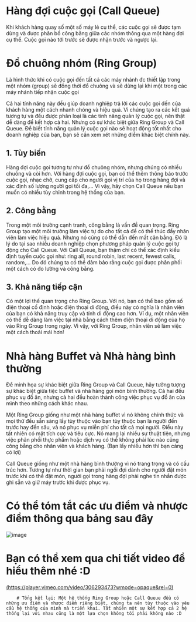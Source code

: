 # Hàng đợi cuộc gọi (Call Queue)

Khi khách hàng quay số một số máy lẻ cụ thể, các cuộc gọi sẽ được tạm dừng và được phân bổ công bằng giữa các nhóm thông qua một hàng đợi cụ thể. Cuộc gọi nào tới trước sẽ được nhận trước và ngược lại.

# Đổ chuông nhóm (Ring Group)

Là hình thức khi có cuộc gọi đến tất cả các máy nhánh đc thiết lập trong một nhóm (group) sẽ đồng thời đổ chuông và sẽ dừng lại khi một trong các máy nhánh tiếp nhận cuộc gọi

Cả hai tính năng này đều giúp doanh nghiệp trả lời các cuộc gọi đến của khách hàng một cách nhanh chóng và hiệu quả. 
Vì chúng tạo ra các kết quả tương tự và đều được phân loại là các tính năng quản lý cuộc gọi, nên thật dễ dàng để kết hợp cả hai. 
Nhưng có sự khác biệt giữa Ring Group và Call Queue. 
Để biết tính năng quản lý cuộc gọi nào sẽ hoạt động tốt nhất cho doanh nghiệp của bạn, bạn sẽ cần xem xét những điểm khác biệt chính này.

## 1. Tùy biến
Hàng đợi cuộc gọi tương tự như đổ chuông nhóm, nhưng chúng có nhiều chuông và còi hơn. 
Với hàng đợi cuộc gọi, bạn có thể thêm thông báo trước cuộc gọi, nhạc chờ, cung cấp cho người gọi vị trí của họ trong hàng đợi và xác định số lượng người gọi tối đa,...
Vì vậy, hãy chọn Call Queue nếu bạn muốn có nhiều tùy chỉnh trong hệ thống của bạn.

## 2. Công bằng
Trong một môi trường cạnh tranh, công bằng là vấn đề quan trọng. Ring Group tạo một môi trường làm việc tự do cho tất cả để có thể thúc đẩy nhân viên làm việc hiệu quả. 
Nhưng nó cũng có thể dẫn đến mất cân bằng. Đó là lý do tại sao nhiều doanh nghiệp chọn phương pháp quản lý cuộc gọi tự động cho Call Queue. 
Với Call Queue, bạn thậm chí có thể xác định kiểu định tuyến cuộc gọi như: ring all, round robin, last recent, fewest calls, random,...
Do đó chúng ta có thể đảm bảo rằng cuộc gọi được phân phối một cách có đo lường và công bằng.

## 3. Khả năng tiếp cận
Có một lợi thế quan trọng cho Ring Group. Với nó, bạn có thể bao gồm số điện thoại cố định hoặc điện thoại di động, điều này có nghĩa là nhân viên của bạn có khả năng truy cập 
và tính di động cao hơn. Ví dụ, một nhân viên có thể dễ dàng làm việc tại nhà bằng cách thêm điện thoại di động của họ vào Ring Group trong ngày. 
Vì vậy, với Ring Group, nhân viên sẽ làm việc một cách thoải mái hơn!

# Nhà hàng Buffet và Nhà hàng bình thường
Để minh họa sự khác biệt giữa Ring Group và Call Queue, hãy tưởng tượng sự khác biệt giữa tiệc buffet và nhà hàng gọi món bình thường. 
Cả hai đều phục vụ đồ ăn, nhưng cả hai đều hoàn thành công việc phục vụ đồ ăn của mình theo những cách khác nhau.

Một Ring Group giống như một nhà hàng buffet vì nó không chính thức và mọi thứ đều sẵn sàng lấy tùy thuộc vào bạn tùy thuộc bạn là người đến trước hay đến său, và nó phục vụ miễn phí cho tất cả mọi người. 
Điều này tất nhiên có mặt tích cực và tiêu cực. Nó mang lại nhiều sự thuật tiện, nhưng việc phân phối thực phẩm hoặc dịch vụ có thể không phải lúc nào cũng công bằng cho nhân viên và khách hàng. (Bạn lấy nhiều hơn thì bạn càng có lợi)

Call Queue giống như một nhà hàng bình thường vì nó trang trọng và có cấu trúc hơn. 
Tương tự như thời gian bạn phải ngồi đợi dành cho người đặt món trước khi có thể đặt món, 
người gọi trong hàng đợi phải nghe tin nhắn được ghi sẵn và giữ máy trước khi được phục vụ. 

# Có thể tóm tắt các ưu điểm và nhược điểm thông qua bảng sau đây

![image](https://user-images.githubusercontent.com/55483458/138395922-e8a580e8-980a-491d-8daf-a0702b893ff3.png)


# Bạn có thể xem qua chi tiết video để hiểu thêm nhé :D

<a href="https://player.vimeo.com/video/306293473?wmode=opaque&rel=0">
    (https://player.vimeo.com/video/306293473?wmode=opaque&rel=0)
    </a>



        # Tổng kết lại: Một hệ thống Ring Group hoặc Call Queue đều có những ưu điểm và nhược điểm riêng biệt, chúng ta nên tùy thuộc vào yêu cầu hệ thống của mình mà triển khai. Tất nhiên một sự kết hợp cả 2 hệ thống lại với nhau cũng là một lựa chọn không tồi phải không nào :D 




